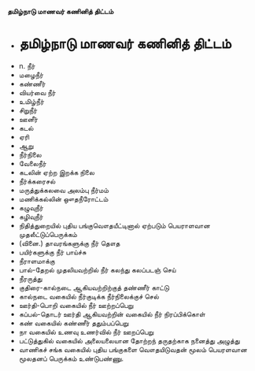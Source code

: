 **தமிழ்நாடு மாணவர் கணினித் திட்டம்**
- # தமிழ்நாடு மாணவர் கணினித் திட்டம்
- n. நீர்
- மழைநீர்
- கண்ணீர்
- வியர்வை நீர்
- உமிழ்நீர்
- சிறுநீர்
-    ஊனீர்
- கடல்
- ஏரி
- ஆறு
- நீர்நிலை
- வேலைநீர்
- கடலின் ஏற்ற இறக்க நிலை
-  நீர்க்கரைசல்
- மருத்துக்கலவை அலம்பு நீர்மம்
- மணிக்கல்லின் ஔதநீரோட்டம்
- கழுவுநீர்
- கழிவுநீர்
- நிதித்துறையில் புதிய பங்குவௌதயீட்டினால் ஏற்படும் பெயராளவான முதலீட்டுப்பெருக்கம்
- (வினை.) தாவரங்களுக்கு நீர் தௌத
- பயிர்களுக்கு நீர் பாய்ச்சு
- நீராளமாக்கு
- பால்-தேறல் முதலியவற்றில் நீர் கலந்து கலப்படஞ் செய்
-   நீரருத்து
- குதிரை-கால்நடை ஆகியவற்றிற்குத் தண்ணீர் காட்டு
- கால்நடை வகையில் நீர்குடிக்க நீர்நிலைக்குச் செல்
- ஊர்தி-பொறி வகையில் நீர் ஊற்றப்பெறு
-  கப்பல்-தொடர்  ஊர்தி ஆகியவற்றின் வகையில் நீர் நிரப்பிக்கொள்
- கண் வகையில் கண்ணீர் ததும்பப்பெறு
- நா வகையில் உணவு உணர்வில் நீர் ஊறப்பெறு
- பட்டுத்துகில் வகையில் அலையலையான தோற்றந் தருதற்காக நனைத்து அழுத்து
- வாணிகச் சங்க வகையில்  புதிய பங்குகளை வௌதயிடுவதன் மூலம் பெயரளவான மூலதனப் பெருக்கம் உண்டுபண்ணு.

